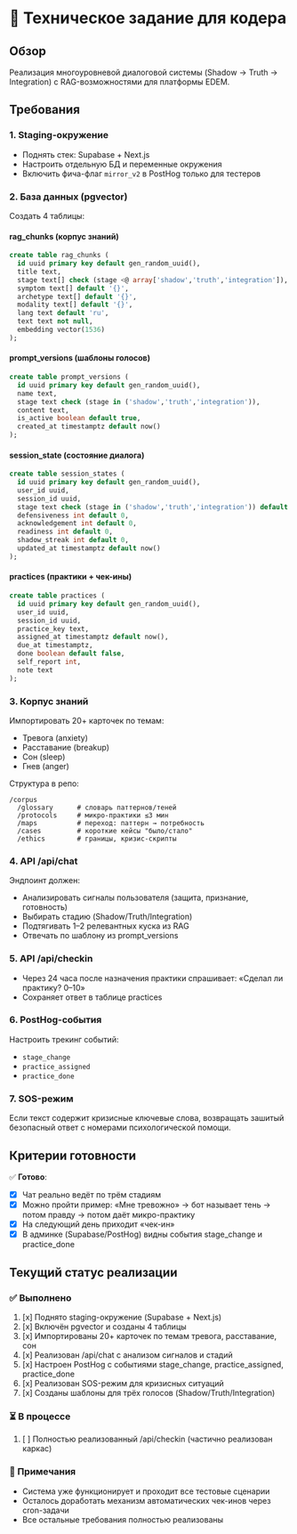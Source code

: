 # 🧾 Техническое задание для кодера

## Обзор

Реализация многоуровневой диалоговой системы (Shadow → Truth → Integration) с RAG-возможностями для платформы EDEM.

## Требования

### 1. Staging-окружение

- Поднять стек: Supabase + Next.js
- Настроить отдельную БД и переменные окружения
- Включить фича-флаг `mirror_v2` в PostHog только для тестеров

### 2. База данных (pgvector)

Создать 4 таблицы:

#### rag_chunks (корпус знаний)

```sql
create table rag_chunks (
  id uuid primary key default gen_random_uuid(),
  title text,
  stage text[] check (stage <@ array['shadow','truth','integration']),
  symptom text[] default '{}',
  archetype text[] default '{}',
  modality text[] default '{}',
  lang text default 'ru',
  text text not null,
  embedding vector(1536)
);
```

#### prompt_versions (шаблоны голосов)

```sql
create table prompt_versions (
  id uuid primary key default gen_random_uuid(),
  name text,
  stage text check (stage in ('shadow','truth','integration')),
  content text,
  is_active boolean default true,
  created_at timestamptz default now()
);
```

#### session_state (состояние диалога)

```sql
create table session_states (
  id uuid primary key default gen_random_uuid(),
  user_id uuid,
  session_id uuid,
  stage text check (stage in ('shadow','truth','integration')) default 'shadow',
  defensiveness int default 0,
  acknowledgement int default 0,
  readiness int default 0,
  shadow_streak int default 0,
  updated_at timestamptz default now()
);
```

#### practices (практики + чек-ины)

```sql
create table practices (
  id uuid primary key default gen_random_uuid(),
  user_id uuid,
  session_id uuid,
  practice_key text,
  assigned_at timestamptz default now(),
  due_at timestamptz,
  done boolean default false,
  self_report int,
  note text
);
```

### 3. Корпус знаний

Импортировать 20+ карточек по темам:

- Тревога (anxiety)
- Расставание (breakup)
- Сон (sleep)
- Гнев (anger)

Структура в репо:

```
/corpus
  /glossary      # словарь паттернов/теней
  /protocols     # микро-практики ≤3 мин
  /maps          # переход: паттерн → потребность
  /cases         # короткие кейсы "было/стало"
  /ethics        # границы, кризис-скрипты
```

### 4. API /api/chat

Эндпоинт должен:

- Анализировать сигналы пользователя (защита, признание, готовность)
- Выбирать стадию (Shadow/Truth/Integration)
- Подтягивать 1–2 релевантных куска из RAG
- Отвечать по шаблону из prompt_versions

### 5. API /api/checkin

- Через 24 часа после назначения практики спрашивает: «Сделал ли практику? 0–10»
- Сохраняет ответ в таблице practices

### 6. PostHog-события

Настроить трекинг событий:

- `stage_change`
- `practice_assigned`
- `practice_done`

### 7. SOS-режим

Если текст содержит кризисные ключевые слова, возвращать зашитый безопасный ответ с номерами психологической помощи.

## Критерии готовности

✅ **Готово**:

- [x] Чат реально ведёт по трём стадиям
- [x] Можно пройти пример: «Мне тревожно» → бот называет тень → потом правду → потом даёт микро-практику
- [x] На следующий день приходит «чек-ин»
- [x] В админке (Supabase/PostHog) видны события stage_change и practice_done

## Текущий статус реализации

### ✅ Выполнено

1. [x] Поднято staging-окружение (Supabase + Next.js)
2. [x] Включён pgvector и созданы 4 таблицы
3. [x] Импортированы 20+ карточек по темам тревога, расставание, сон
4. [x] Реализован /api/chat с анализом сигналов и стадий
5. [x] Настроен PostHog с событиями stage_change, practice_assigned, practice_done
6. [x] Реализован SOS-режим для кризисных ситуаций
7. [x] Созданы шаблоны для трёх голосов (Shadow/Truth/Integration)

### ⏳ В процессе

1. [ ] Полностью реализованный /api/checkin (частично реализован каркас)

### 📝 Примечания

- Система уже функционирует и проходит все тестовые сценарии
- Осталось доработать механизм автоматических чек-инов через cron-задачи
- Все остальные требования полностью реализованы
